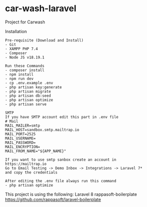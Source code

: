 # car-wash-laravel
Project for Carwash

Installation

    Pre-requisite (Download and Install)
    - Git
    - XAMPP PHP 7.4
    - Composer
    - Node JS v18.19.1

    Run these Commands
    - composer install
    - npm install
    - npm run dev
    - cp .env.example .env
    - php artisan key:generate
    - php artisan migrate
    - php artisan db:seed
    - php artisan optimize
    - php artisan serve

    SMTP
    If you have SMTP account edit this part in .env file
    # Mail
    MAIL_MAILER=smtp
    MAIL_HOST=sandbox.smtp.mailtrap.io
    MAIL_PORT=2525
    MAIL_USERNAME=
    MAIL_PASSWORD=
    MAIL_ENCRYPTION=
    MAIL_FROM_NAME="${APP_NAME}"

    If you want to use smtp sanbox create an account in https://mailtrap.io
    Go to Email Testing -> Demo Inbox -> Integrations -> Laravel 7*
    and copy the credentials

    After editing the .env file always run this command
    - php artisan optimize


This project is using the following:
Laravel 8
rappasoft-boilerplate https://github.com/rappasoft/laravel-boilerplate
